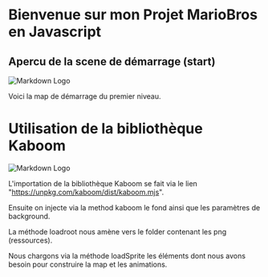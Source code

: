 # Bienvenue sur mon Projet MarioBros en Javascript

## Apercu de la scene de démarrage (start)

![Markdown Logo](https://www.zupimages.net/up/23/08/uwtg.png)


Voici la map de démarrage du premier niveau.


# Utilisation de la bibliothèque Kaboom


![Markdown Logo](https://www.zupimages.net/up/23/08/apbp.png)

L'importation de la bibliothèque Kaboom se fait via le lien "https://unpkg.com/kaboom/dist/kaboom.mjs".

Ensuite on injecte via la method kaboom le fond ainsi que les paramètres de background.


La méthode loadroot nous amène vers le folder contenant les png (ressources).

Nous chargons via la méthode loadSprite les éléments dont nous avons besoin pour construire la map et les animations.


 